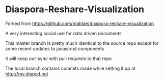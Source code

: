 Diaspora-Reshare-Visualization
==============================
Forked from https://github.com/mablae/diaspora-reshare-visualization

A very interesting social use for data driven documents 

This master branch is pretty much identical to the source repo except for some recent updates to javascript components  

It will keep out-sync with pull requests to that repo   

The local branch contains commits made while setting it up at http://rsv.diapod.net  






